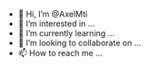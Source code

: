 - 👋 Hi, I’m @AxelMti
- 👀 I’m interested in ...
- 🌱 I’m currently learning ...
- 💞️ I’m looking to collaborate on ...
- 📫 How to reach me ...

<!---
AxelMti/AxelMti is a ✨ special ✨ repository because its `README.md` (this file) appears on your GitHub profile.
You can click the Preview link to take a look at your changes.
--->
